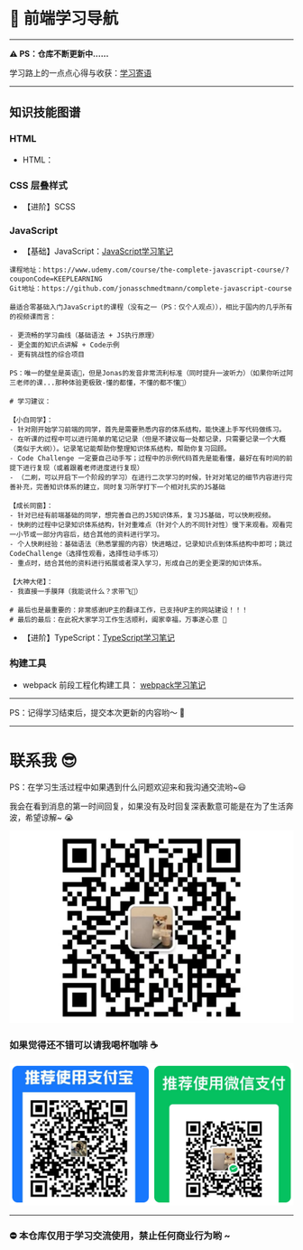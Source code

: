 # 📖 前端学习导航 

---

**⚠️ PS：仓库不断更新中......**

学习路上的一点点心得与收获：[学习寄语](static/record/study-record.md)

---

## 知识技能图谱

### HTML

- HTML：[](./html/html-notebook.md)

### CSS 层叠样式
- 【进阶】SCSS 


### JavaScript
- 【基础】JavaScript：[JavaScript学习笔记](./javaScript/javascript/javascript-notebook.md)

```text
课程地址：https://www.udemy.com/course/the-complete-javascript-course/?couponCode=KEEPLEARNING
Git地址：https://github.com/jonasschmedtmann/complete-javascript-course

最适合零基础入门JavaScript的课程（没有之一（PS：仅个人观点）），相比于国内的几乎所有的视频课而言：

- 更流畅的学习曲线（基础语法 + JS执行原理）
- 更全面的知识点讲解 + Code示例
- 更有挑战性的综合项目

PS：唯一的壁垒是英语🤣，但是Jonas的发音非常流利标准（同时提升一波听力）（如果你听过阿三老师的课...那种体验更极致-懂的都懂，不懂的都不懂🤣）

# 学习建议：

【小白同学】：
- 针对刚开始学习前端的同学，首先是需要熟悉内容的体系结构，能快速上手写代码做练习。
- 在听课的过程中可以进行简单的笔记记录（但是不建议每一处都记录，只需要记录一个大概（类似于大纲））。记录笔记能帮助你整理知识体系结构，帮助你复习回顾。
- Code Challenge 一定要自己动手写；过程中的示例代码首先是能看懂，最好在有时间的前提下进行复现（或着跟着老师进度进行复现）
- （二刷，可以开启下一个阶段的学习）在进行二次学习的时候，针对对笔记的细节内容进行完善补充，完善知识体系的建立，同时复习所学打下一个相对扎实的JS基础

【成长同窗】：
- 针对已经有前端基础的同学，想完善自己的JS知识体系，复习JS基础，可以快刷视频。
- 快刷的过程中记录知识体系结构，针对重难点（针对个人的不同针对性）慢下来观看。观看完一小节或一部分内容后，结合其他的资料进行学习。
- 个人快刷经验：基础语法（熟悉掌握的内容）快进略过，记录知识点到体系结构中即可；跳过 CodeChallenge（选择性观看，选择性动手练习）
- 重点时，结合其他的资料进行拓展或者深入学习，形成自己的更全更深的知识体系。

【大神大佬】：
- 我直接一手膜拜（我能说什么？求带飞🙏）

# 最后也是最重要的：非常感谢UP主的翻译工作，已支持UP主的网站建设！！！
# 最后的最后：在此祝大家学习工作生活顺利，阖家幸福，万事遂心意 🎉
```

- 【进阶】TypeScript：[TypeScript学习笔记](typescript/typescript-notebook.md)

### 构建工具

- webpack 前段工程化构建工具： [webpack学习笔记](./webpack/webpack-note.md)




---

PS：记得学习结束后，提交本次更新的内容哟～ 🎉

---

# 联系我 😎

PS：在学习生活过程中如果遇到什么问题欢迎来和我沟通交流哟~😃 

我会在看到消息的第一时间回复，如果没有及时回复深表歉意可能是在为了生活奔波，希望谅解~ 😭

![wechat.jpg](static/aboutme/wechat.jpg)

### 如果觉得还不错可以请我喝杯咖啡 ☕

![pay.jpeg](static/aboutme/pay.jpeg)

---

### ⛔ 本仓库仅用于学习交流使用，禁止任何商业行为哟 ~
